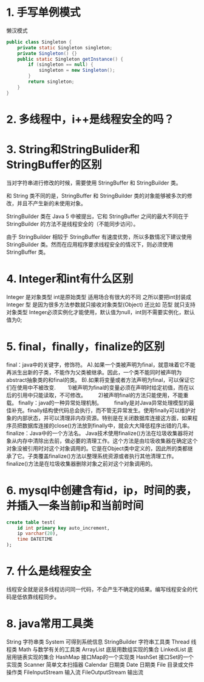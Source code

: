 # 1. 手写单例模式
懒汉模式
```java
public class Singleton {
    private static Singleton singleton;
    private Singleton() {}
    public static Singleton getInstance() {
        if (singleton == null) {
            singleton = new Singleton();
        }
        return singleton;
    }
}
```
# 2. 多线程中，i++是线程安全的吗？
# 3. String和StringBulider和StringBuffer的区别
当对字符串进行修改的时候，需要使用 StringBuffer 和 StringBuilder 类。

和 String 类不同的是，StringBuffer 和 StringBuilder 类的对象能够被多次的修改，并且不产生新的未使用对象。

StringBuilder 类在 Java 5 中被提出，它和 StringBuffer 之间的最大不同在于 StringBuilder 的方法不是线程安全的（不能同步访问）。

由于 StringBuilder 相较于 StringBuffer 有速度优势，所以多数情况下建议使用 StringBuilder 类。然而在应用程序要求线程安全的情况下，则必须使用 StringBuffer 类。
# 4. Integer和int有什么区别
Integer 是对象类型 int是原始类型 适用场合有很大的不同 之所以要把int封装成Integer 型 是因为很多方法参数就只接收对象类型(Object) 还比如 范型 就只支持 对象类型
Integer必须实例化才能使用，默认值为null，int则不需要实例化，默认值为0;
# 5. final，finally，finalize的区别
final：java中的关键字，修饰符。
A).如果一个类被声明为final，就意味着它不能再派生出新的子类，不能作为父类被继承。因此，一个类不能同时被声明为abstract抽象类的和final的类。
B).如果将变量或者方法声明为final，可以保证它们在使用中不被改变.
　　1)被声明为final的变量必须在声明时给定初值，而在以后的引用中只能读取，不可修改。
　　2)被声明final的方法只能使用，不能重载。
finally：java的一种异常处理机制。
　　finally是对Java异常处理模型的最佳补充。finally结构使代码总会执行，而不管无异常发生。使用finally可以维护对象的内部状态，并可以清理非内存资源。特别是在关闭数据库连接这方面，如果程序员把数据库连接的close()方法放到finally中，就会大大降低程序出错的几率。
finalize：Java中的一个方法名。
Java技术使用finalize()方法在垃圾收集器将对象从内存中清除出去前，做必要的清理工作。这个方法是由垃圾收集器在确定这个对象没被引用时对这个对象调用的。它是在Object类中定义的，因此所的类都继承了它。子类覆盖finalize()方法以整理系统资源或者执行其他清理工作。finalize()方法是在垃圾收集器删除对象之前对这个对象调用的。
# 6. mysql中创建含有id，ip，时间的表，并插入一条当前ip和当前时间
```sql
create table test(
    id int primary key auto_increment,
    ip varchar(20),
    time DATETIME
);
```
# 7. 什么是线程安全
线程安全就是说多线程访问同一代码，不会产生不确定的结果。编写线程安全的代码是低依靠线程同步。
# 8. java常用工具类
String 字符串类
System 可得到系统信息
StringBuilder 字符串工具类
Thread 线程类
Math 与数学有关的工具类
ArrayList 底层用数组实现的集合
LinkedList 底层用链表实现的集合
HashMap 接口Map的一个实现类
HashSet 接口Set的一个实现类
Scanner 简单文本扫描器
Calendar 日期类
Date 日期类
File 目录或文件操作类
FileInputStream 输入流
FileOutputStream 输出流

